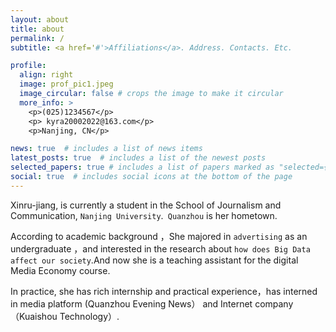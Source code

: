 ```yaml
---
layout: about
title: about
permalink: /
subtitle: <a href='#'>Affiliations</a>. Address. Contacts. Etc.

profile:
  align: right
  image: prof_pic1.jpeg
  image_circular: false # crops the image to make it circular
  more_info: >
    <p>(025)1234567</p>
    <p> kyra20002022@163.com</p>
    <p>Nanjing, CN</p>

news: true  # includes a list of news items
latest_posts: true  # includes a list of the newest posts
selected_papers: true # includes a list of papers marked as "selected={true}"
social: true  # includes social icons at the bottom of the page
---
```


Xinru-jiang, is currently a student  in the School of Journalism and Communication, `Nanjing University`.` Quanzhou` is her hometown. 

According to academic background ，She majored in  `advertising` as an undergraduate ，and interested in the research about `how does Big Data affect our society`.And now she is a teaching assistant for the digital Media Economy course.

In practice, she has rich internship and practical experience，has interned in media platform (Quanzhou Evening News） and Internet company （Kuaishou Technology）.
